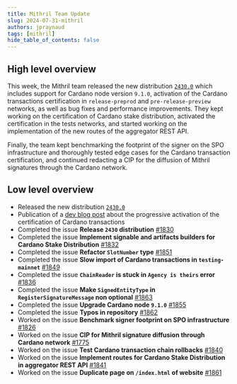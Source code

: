 ```yaml
---
title: Mithril Team Update
slug: 2024-07-31-mithril
authors: jpraynaud
tags: [mithril]
hide_table_of_contents: false
---
```


## High level overview

This week, the Mithril team released the new distribution [`2430.0`](https://github.com/input-output-hk/mithril/releases/tag/2430.0) which includes support for Cardano node version `9.1.0`, activation of the Cardano transactions certification in `release-preprod` and `pre-release-preview` networks, as well as bug fixes and performance improvements. They kept working on the certification of Cardano stake distribution, activated the certification in the tests networks, and started working on the implementation of the new routes of the aggregator REST API. 

Finally, the team kept benchmarking the footprint of the signer on the SPO infrastructure and thoroughly tested edge cases for the Cardano transaction certification, and continued redacting a CIP for the diffusion of Mithril signatures through the Cardano network.

## Low level overview
- Released the new distribution [`2430.0`](https://github.com/input-output-hk/mithril/releases/tag/2430.0)
- Publication of a [dev blog post](https://mithril.network/doc/dev-blog/2024/07/30/cardano-transaction-certification) about the progressive activation of the certification of Cardano transactions
- Completed the issue **Release `2430` distribution** [#1830](https://github.com/input-output-hk/mithril/issues/1830)
- Completed the issue **Implement signable and artifacts builders for Cardano Stake Distribution** [#1832](https://github.com/input-output-hk/mithril/issues/1832)
- Completed the issue **Refactor `SlotNumber` type** [#1851](https://github.com/input-output-hk/mithril/issues/1851)
- Completed the issue **Slow import of Cardano transactions in `testing-mainnet`** [#1849](https://github.com/input-output-hk/mithril/issues/1849)
- Completed the issue **`ChainReader` is stuck in `Agency is theirs` error** [#1836](https://github.com/input-output-hk/mithril/issues/1836)
- Completed the issue **Make `SignedEntityType` in `RegisterSignatureMessage` non optional** [#1863](https://github.com/input-output-hk/mithril/issues/1863)
- Completed the issue **Upgrade Cardano node `9.1.0`** [#1855](https://github.com/input-output-hk/mithril/issues/1855)
- Completed the issue **Typos in repository** [#1862](https://github.com/input-output-hk/mithril/issues/1862)
- Worked on the issue **Benchmark signer footprint on SPO infrastructure** [#1826](https://github.com/input-output-hk/mithril/issues/1826)
- Worked on the issue **CIP for Mithril signature diffusion through Cardano network** [#1775](https://github.com/input-output-hk/mithril/issues/1775)
- Worked on the issue **Test Cardano transaction chain rollbacks** [#1840](https://github.com/input-output-hk/mithril/issues/1840)
- Worked on the issue **Implement routes for Cardano Stake Distribution in aggregator REST API** [#1841](https://github.com/input-output-hk/mithril/issues/1841)
- Worked on the issue **Duplicate page on `/index.html` of website** [#1861](https://github.com/input-output-hk/mithril/issues/1861)




